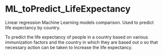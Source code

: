 # ML_toPredict_LifeExpectancy
Linear regression Machine Learning models comparison. Used to predict life expectancy by country.

To predict the life expectancy of people in a country based on various immunization factors and the country in which they are based out o so that necessary action can be taken to increase the life expectancy.